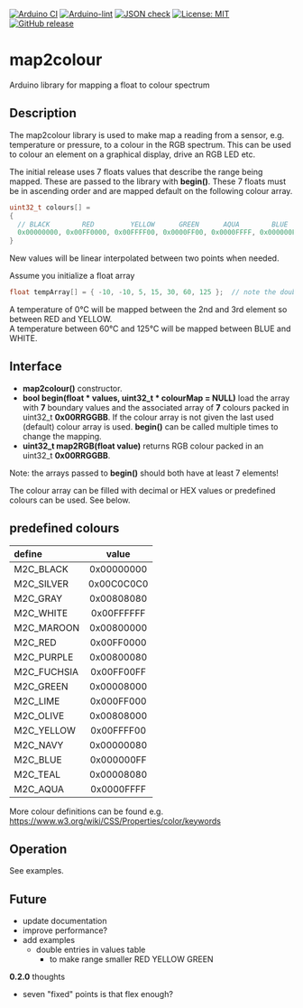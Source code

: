 
[![Arduino CI](https://github.com/RobTillaart/map2colour/workflows/Arduino%20CI/badge.svg)](https://github.com/marketplace/actions/arduino_ci)
[![Arduino-lint](https://github.com/RobTillaart/map2colour/actions/workflows/arduino-lint.yml/badge.svg)](https://github.com/RobTillaart/map2colour/actions/workflows/arduino-lint.yml)
[![JSON check](https://github.com/RobTillaart/map2colour/actions/workflows/jsoncheck.yml/badge.svg)](https://github.com/RobTillaart/map2colour/actions/workflows/jsoncheck.yml)
[![License: MIT](https://img.shields.io/badge/license-MIT-green.svg)](https://github.com/RobTillaart/map2colour/blob/master/LICENSE)
[![GitHub release](https://img.shields.io/github/release/RobTillaart/map2colour.svg?maxAge=3600)](https://github.com/RobTillaart/map2colour/releases)


# map2colour

Arduino library for mapping a float to colour spectrum


## Description

The map2colour library is used to make map a reading from a sensor, e.g. temperature or pressure, 
to a colour in the RGB spectrum. This can be used to colour an element on a graphical display, drive an RGB LED etc.

The initial release uses 7 floats values that describe the range being mapped. 
These are passed to the library with **begin()**. 
These 7 floats must be in ascending order and are mapped default on the following colour array.

```cpp
uint32_t colours[] = 
{
  // BLACK        RED         YELLOW      GREEN      AQUA        BLUE       WHITE
  0x00000000, 0x00FF0000, 0x00FFFF00, 0x0000FF00, 0x0000FFFF, 0x000000FF, 0x00FFFFFF
}
```

New values will be linear interpolated between two points when needed.

Assume you initialize a float array 
```cpp
float tempArray[] = { -10, -10, 5, 15, 30, 60, 125 };  // note the double -10
```
A temperature of 0°C will be mapped between the 2nd and 3rd element so 
between RED and YELLOW.  
A temperature between 60°C and 125°C will be mapped between BLUE and WHITE.


## Interface

- **map2colour()** constructor.
- **bool begin(float \* values, uint32_t \* colourMap = NULL)** load the array with **7** boundary values and
the associated array of **7** colours packed in uint32_t **0x00RRGGBB**. 
If the colour array is not given the last used (default) colour array is used.
**begin()** can be called multiple times to change the mapping.
- **uint32_t map2RGB(float value)** returns RGB colour packed in an uint32_t **0x00RRGGBB**.

Note: the arrays passed to **begin()** should both have at least 7 elements!

The colour array can be filled with decimal or HEX values or predefined colours can be used. See below.


## predefined colours

| define      | value      |
|:------------|:----------:|
| M2C_BLACK   | 0x00000000 |
| M2C_SILVER  | 0x00C0C0C0 |
| M2C_GRAY    | 0x00808080 |
| M2C_WHITE   | 0x00FFFFFF |
| M2C_MAROON  | 0x00800000 |
| M2C_RED     | 0x00FF0000 |
| M2C_PURPLE  | 0x00800080 |
| M2C_FUCHSIA | 0x00FF00FF |
| M2C_GREEN   | 0x00008000 |
| M2C_LIME    | 0x000FF000 |
| M2C_OLIVE   | 0x00808000 |
| M2C_YELLOW  | 0x00FFFF00 |
| M2C_NAVY    | 0x00000080 |
| M2C_BLUE    | 0x000000FF |
| M2C_TEAL    | 0x00008080 |
| M2C_AQUA    | 0x0000FFFF |


More colour definitions can be found e.g. https://www.w3.org/wiki/CSS/Properties/color/keywords


## Operation

See examples.


## Future

- update documentation
- improve performance?
- add examples
  - double entries in values table
    - to make range smaller RED YELLOW GREEN



**0.2.0** thoughts
- seven "fixed" points is that flex enough?



